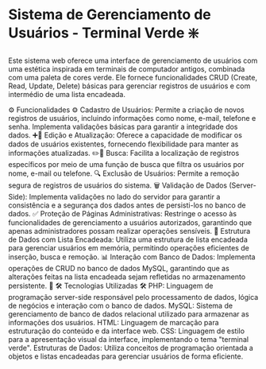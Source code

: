 # Sistema de Gerenciamento de Usuários - Terminal Verde ❇️

Este sistema web oferece uma interface de gerenciamento de usuários com uma estética inspirada em terminais de computador antigos, combinada com uma paleta de cores verde.  Ele fornece funcionalidades CRUD (Create, Read, Update, Delete) básicas para gerenciar registros de usuários e com intermédio de uma lista encadeada.

⚙️ Funcionalidades ⚙️
Cadastro de Usuários: Permite a criação de novos registros de usuários, incluindo informações como nome, e-mail, telefone e senha. Implementa validações básicas para garantir a integridade dos dados. ➕👤
Edição e Atualização: Oferece a capacidade de modificar os dados de usuários existentes, fornecendo flexibilidade para manter as informações atualizadas. ✏️🔄
Busca: Facilita a localização de registros específicos por meio de uma função de busca que filtra os usuários por nome, e-mail ou telefone. 🔍
Exclusão de Usuários: Permite a remoção segura de registros de usuários do sistema. 🗑️
Validação de Dados (Server-Side): Implementa validações no lado do servidor para garantir a consistência e a segurança dos dados antes de persisti-los no banco de dados. ✅
Proteção de Páginas Administrativas: Restringe o acesso às funcionalidades de gerenciamento a usuários autorizados, garantindo que apenas administradores possam realizar operações sensíveis. 🔑
Estrutura de Dados com Lista Encadeada: Utiliza uma estrutura de lista encadeada para gerenciar usuários em memória, permitindo operações eficientes de inserção, busca e remoção. 📊
Interação com Banco de Dados: Implementa operações de CRUD no banco de dados MySQL, garantindo que as alterações feitas na lista encadeada sejam refletidas no armazenamento persistente. 💾
🛠️ Tecnologias Utilizadas 🛠️
PHP: Linguagem de programação server-side responsável pelo processamento de dados, lógica de negócios e interação com o banco de dados.
MySQL: Sistema de gerenciamento de banco de dados relacional utilizado para armazenar as informações dos usuários.
HTML: Linguagem de marcação para estruturação do conteúdo e da interface web.
CSS: Linguagem de estilo para a apresentação visual da interface, implementando o tema "terminal verde".
Estruturas de Dados: Utiliza conceitos de programação orientada a objetos e listas encadeadas para gerenciar usuários de forma eficiente.

